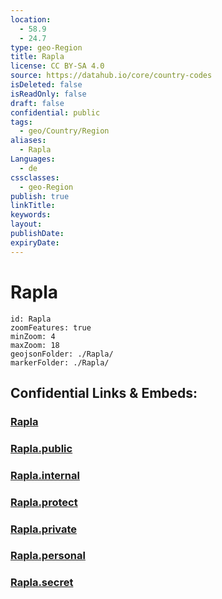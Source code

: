 ```yaml
---
location:
  - 58.9
  - 24.7
type: geo-Region
title: Rapla
license: CC BY-SA 4.0
source: https://datahub.io/core/country-codes
isDeleted: false
isReadOnly: false
draft: false
confidential: public
tags:
  - geo/Country/Region
aliases:
  - Rapla
Languages:
  - de
cssclasses:
  - geo-Region
publish: true
linkTitle:
keywords:
layout:
publishDate:
expiryDate:
---
```


# Rapla

```leaflet
id: Rapla
zoomFeatures: true 
minZoom: 4 
maxZoom: 18
geojsonFolder: ./Rapla/
markerFolder: ./Rapla/
```


## Confidential Links & Embeds: 

### [Rapla](/_Standards/Earth/Continent/Europe/Europe~North/Estonia/Counties~Estonia/Rapla.md) 

### [Rapla.public](/_public/Earth/Continent/Europe/Europe~North/Estonia/Counties~Estonia/Rapla.public.md) 

### [Rapla.internal](/_internal/Earth/Continent/Europe/Europe~North/Estonia/Counties~Estonia/Rapla.internal.md) 

### [Rapla.protect](/_protect/Earth/Continent/Europe/Europe~North/Estonia/Counties~Estonia/Rapla.protect.md) 

### [Rapla.private](/_private/Earth/Continent/Europe/Europe~North/Estonia/Counties~Estonia/Rapla.private.md) 

### [Rapla.personal](/_personal/Earth/Continent/Europe/Europe~North/Estonia/Counties~Estonia/Rapla.personal.md) 

### [Rapla.secret](/_secret/Earth/Continent/Europe/Europe~North/Estonia/Counties~Estonia/Rapla.secret.md)

